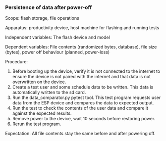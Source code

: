 ### Persistence of data after power-off
Scope: flash storage, file operations

Apparatus: productivity device, host machine for flashing and running tests

Independent variables: The flash device and model

Dependent variables: File contents (randomized bytes, database), file size (bytes), power off behaviour (planned, power-loss)

Procedure:

1. Before booting up the device, verify it is not connected to the internet to ensure the device is not paired with the internet and that data is not overwritten on the device.
2. Create a test user and some schedule data to be written. This data is automatically written to the sd card.
3. Run the data_comparator.py pytest tool. This test program requests user data from the ESP device and compares the data to expected output.
4. Run the test to check the contents of the user data and compare it against the expected results.
5. Remove power to the device, wait 10 seconds before restoring power.
6. Rerun the test program.

Expectation: All file contents stay the same before and after powering off.
